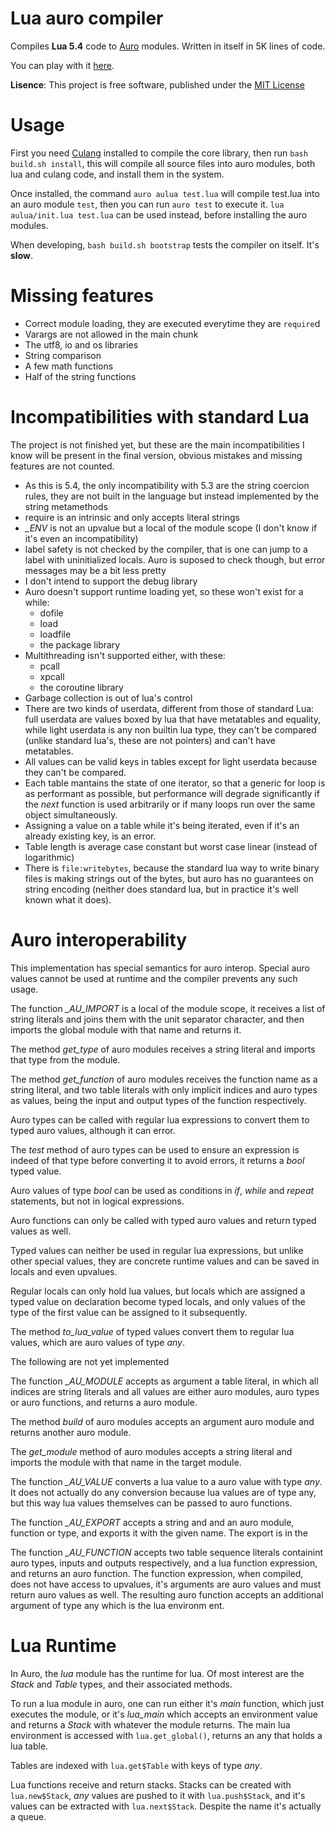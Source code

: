 # Lua auro compiler

Compiles **Lua 5.4** code to [Auro](https://gitlab.com/aurovm/spec#auro) modules. Written in itself in 5K lines of code.

You can play with it [here](http://arnaud.com.ve/auro/?lang=lua).

**Lisence**: This project is free software, published under the
  [MIT License](https://opensource.org/licenses/MIT)

# Usage

First you need [Culang](https://gitlab.com/aurovm/aulang#culang) installed to compile the core library, then run `bash build.sh install`, this will compile all source files into auro modules, both lua and culang code, and install them in the system.

Once installed, the command `auro aulua test.lua` will compile test.lua into an auro module `test`, then you can run `auro test` to execute it. `lua aulua/init.lua test.lua` can be used instead, before installing the auro modules.

When developing, `bash build.sh bootstrap` tests the compiler on itself. It's **slow**.

# Missing features

- Correct module loading, they are executed everytime they are `require`d
- Varargs are not allowed in the main chunk
- The utf8, io and os libraries
- String comparison
- A few math functions
- Half of the string functions

# Incompatibilities with standard Lua

The project is not finished yet, but these are the main incompatibilities I know will be present in the final version, obvious mistakes and missing features are not counted.

- As this is 5.4, the only incompatibility with 5.3 are the string coercion rules, they are not built in the language but instead implemented by the string metamethods
- require is an intrinsic and only accepts literal strings
- _\_ENV_ is not an upvalue but a local of the module scope (I don't know if it's even an incompatibility)
- label safety is not checked by the compiler, that is one can jump to a label with uninitialized locals. Auro is suposed to check though, but error messages may be a bit less pretty
- I don't intend to support the debug library
- Auro doesn't support runtime loading yet, so these won't exist for a while:
  + dofile
  + load
  + loadfile
  + the package library
- Multithreading isn't supported either, with these:
  + pcall
  + xpcall
  + the coroutine library
- Garbage collection is out of lua's control
- There are two kinds of userdata, different from those of standard Lua: full userdata are values boxed by lua that have metatables and equality, while light userdata is any non builtin lua type, they can't be compared (unlike standard lua's, these are not pointers) and can't have metatables.
- All values can be valid keys in tables except for light userdata because they can't be compared.
- Each table mantains the state of one iterator, so that a generic for loop is as performant as possible, but performance will degrade significantly if the *next* function is used arbitrarily or if many loops run over the same object simultaneously.
- Assigning a value on a table while it's being iterated, even if it's an already existing key, is an error.
- Table length is average case constant but worst case linear (instead of logarithmic)
- There is `file:writebytes`, because the standard lua way to write binary files is making strings out of the bytes, but auro has no guarantees on string encoding (neither does standard lua, but in practice it's well known what it does).

# Auro interoperability

This implementation has special semantics for auro interop. Special auro values cannot be used at runtime and the compiler prevents any such usage.

The function _\_AU\_IMPORT_ is a local of the module scope, it receives a list of string literals and joins them with the unit separator character, and then imports the global module with that name and returns it.

The method _get\_type_ of auro modules receives a string literal and imports that type from the module.

The method _get\_function_ of auro modules receives the function name as a string literal, and two table literals with only implicit indices and auro types as values, being the input and output types of the function respectively.

Auro types can be called with regular lua expressions to convert them to typed auro values, although it can error.

The _test_ method of auro types can be used to ensure an expression is indeed of that type before converting it to avoid errors, it returns a _bool_ typed value.

Auro values of type _bool_ can be used as conditions in _if_, _while_ and _repeat_ statements, but not in logical expressions.

Auro functions can only be called with typed auro values and return typed values as well.

Typed values can neither be used in regular lua expressions, but unlike other special values, they are concrete runtime values and can be saved in locals and even upvalues.

Regular locals can only hold lua values, but locals which are assigned a typed value on declaration become typed locals, and only values of the type of the first value can be assigned to it subsequently.

The method _to\_lua\_value_ of typed values convert them to regular lua values, which are auro values of type _any_.

The following are not yet implemented

The function _\_AU\_MODULE_ accepts as argument a table literal, in which all indices are string literals and all values are either auro modules, auro types or auro functions, and returns a auro module.

The method _build_ of auro modules accepts an argument auro module and returns another auro module.

The _get\_module_ method of auro modules accepts a string literal and imports the module with that name in the target module.

The function _\_AU\_VALUE_ converts a lua value to a auro value with type _any_. It does not actually do any conversion because lua values are of type any, but this way lua values themselves can be passed to auro functions.

The function _\_AU\_EXPORT_ accepts a string and and an auro module, function or type, and exports it with the given name. The export is in the 

The function _\_AU\_FUNCTION_ accepts two table sequence literals containint auro types, inputs and outputs respectively, and a lua function expression, and returns an auro function. The function expression, when compiled, does not have access to upvalues, it's arguments are auro values and must return auro values as well. The resulting auro function accepts an additional argument of type any which is the lua environm  ent.

# Lua Runtime

In Auro, the *lua* module has the runtime for lua. Of most interest are the *Stack* and *Table* types, and their associated methods.

To run a lua module in auro, one can run either it's *main* function, which just executes the module, or it's *lua_main* which accepts an environment value and returns a *Stack* with whatever the module returns. The main lua environment is accessed with `lua.get_global()`, returns an any that holds a lua table.

Tables are indexed with `lua.get$Table` with keys of type *any*.

Lua functions receive and return stacks. Stacks can be created with `lua.new$Stack`, *any* values are pushed to it with `lua.push$Stack`, and it's values can be extracted with `lua.next$Stack`. Despite the name it's actually a queue.
